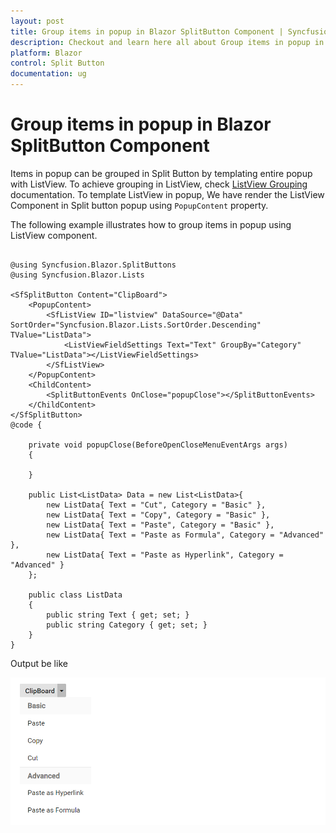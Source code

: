 ```yaml
---
layout: post
title: Group items in popup in Blazor SplitButton Component | Syncfusion
description: Checkout and learn here all about Group items in popup in Syncfusion Blazor SplitButton component and more.
platform: Blazor
control: Split Button
documentation: ug
---
```


# Group items in popup in Blazor SplitButton Component

Items in popup can be grouped in Split Button by templating entire popup with ListView. To achieve grouping in ListView, check [ListView Grouping](../../listview/grouping#grouping) documentation. To template ListView in popup, We have render the ListView Component in Split button popup using `PopupContent` property.

The following example illustrates how to group items in popup using ListView component.

```cshtml

@using Syncfusion.Blazor.SplitButtons
@using Syncfusion.Blazor.Lists

<SfSplitButton Content="ClipBoard">
    <PopupContent>
        <SfListView ID="listview" DataSource="@Data" SortOrder="Syncfusion.Blazor.Lists.SortOrder.Descending" TValue="ListData">
            <ListViewFieldSettings Text="Text" GroupBy="Category" TValue="ListData"></ListViewFieldSettings>
        </SfListView>
    </PopupContent>
    <ChildContent>
        <SplitButtonEvents OnClose="popupClose"></SplitButtonEvents>
    </ChildContent>
</SfSplitButton>
@code {

    private void popupClose(BeforeOpenCloseMenuEventArgs args)
    {

    }

    public List<ListData> Data = new List<ListData>{
        new ListData{ Text = "Cut", Category = "Basic" },
        new ListData{ Text = "Copy", Category = "Basic" },
        new ListData{ Text = "Paste", Category = "Basic" },
        new ListData{ Text = "Paste as Formula", Category = "Advanced" },
        new ListData{ Text = "Paste as Hyperlink", Category = "Advanced" }
    };

    public class ListData
    {
        public string Text { get; set; }
        public string Category { get; set; }
    }
}

```

Output be like

![Split Button Sample](./../images/sb-listview.png)